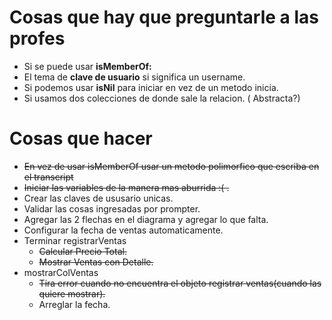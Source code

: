 # Cosas que hay que preguntarle a las profes
- Si se puede usar **isMemberOf:**
- El tema de **clave de usuario** si significa un username.
- Si podemos usar **isNil** para iniciar en vez de un metodo inicia.
- Si usamos dos colecciones de donde sale la relacion. ( Abstracta?) 
# Cosas que hacer

- ~~En vez de usar isMemberOf usar un metodo polimorfico que escriba en el transcript~~
- ~~Iniciar las variables de la manera mas aburrida :( .~~
- Crear las claves de ususario unicas.
- Validar las cosas ingresadas por prompter.
- Agregar las 2 flechas en el diagrama y agregar lo que falta.
- Configurar la fecha de ventas automaticamente.
- Terminar registrarVentas
  - ~~Calcular Precio Total.~~
  - ~~Mostrar Ventas con Detalle.~~
- mostrarColVentas
  - ~~Tira error cuando no encuentra el objeto registrar ventas(cuando las quiere mostrar).~~
  - Arreglar la fecha.
